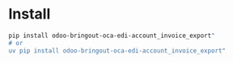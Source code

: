 # Install

```bash
pip install odoo-bringout-oca-edi-account_invoice_export"
# or
uv pip install odoo-bringout-oca-edi-account_invoice_export"
```
